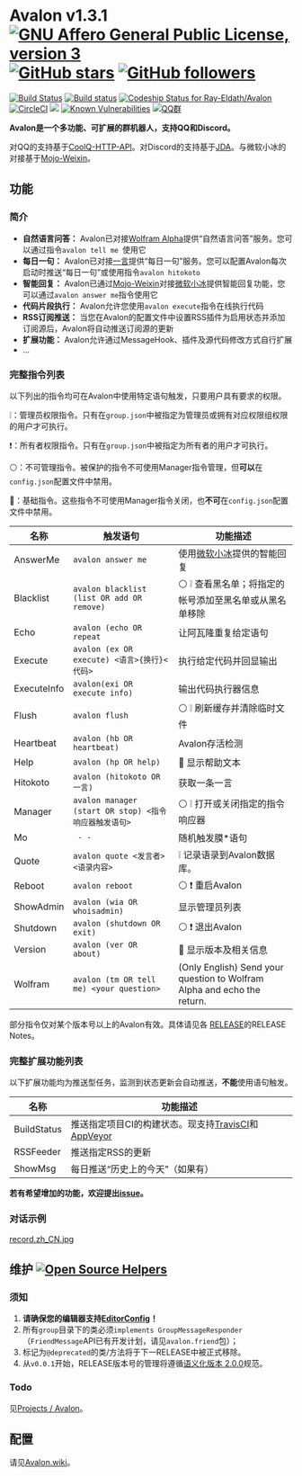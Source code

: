 # Avalon v1.3.1    [![GNU Affero General Public License, version 3](https://www.gnu.org/graphics/agplv3-155x51.png)](https://www.gnu.org/licenses/agpl.html) [![GitHub stars](https://img.shields.io/github/stars/Ray-Eldath/Avalon.svg?style=social&label=Stars)](https://github.com/Ray-Eldath/Avalon/stargazers) [![GitHub followers](https://img.shields.io/github/followers/Ray-Eldath.svg?style=social&label=Follow)](https://github.com/Ray-Eldath)

[![Build Status](https://img.shields.io/travis/Ray-Eldath/Avalon/master.svg?style=flat-square)](https://travis-ci.org/Ray-Eldath/Avalon) [![Build status](https://img.shields.io/appveyor/ci/RayEldath/avalon/master.svg?style=flat-square)](https://ci.appveyor.com/project/RayEldath/avalon/branch/master) [![Codeship Status for Ray-Eldath/Avalon](https://img.shields.io/codeship/28b37980-8a1d-0135-1242-62d9615dc8b0/master.svg?style=flat-square)](https://app.codeship.com/projects/248940) [![CircleCI](https://img.shields.io/circleci/project/github/Ray-Eldath/Avalon/master.svg?style=flat-square)](https://circleci.com/gh/Ray-Eldath/Avalon/tree/master) [![](https://jitpack.io/v/Ray-Eldath/Avalon.svg?style=flat-square)](https://jitpack.io/#Ray-Eldath/Avalon) [![Known Vulnerabilities](https://snyk.io/test/github/ray-eldath/avalon/badge.svg?style=flat-square)](https://snyk.io/test/github/ray-eldath/avalon) [![QQ群](https://img.shields.io/badge/QQ%E7%BE%A4-ProgramLeague-blue.svg?style=flat-square)](https://jq.qq.com/?_wv=1027&k=46GveNI)

**Avalon是一个多功能、可扩展的群机器人，支持QQ和Discord。**

对QQ的支持基于[CoolQ-HTTP-API](https://github.com/richardchien/coolq-http-api)。对Discord的支持基于[JDA](https://github.com/DV8FromTheWorld/JDA/)。与微软小冰的对接基于[Mojo-Weixin](https://github.com/sjdy521/Mojo-Weixin)。

## 功能
### 简介
 - **自然语言问答：** Avalon已对接[Wolfram Alpha](https://www.wolframalpha.com)提供“自然语言问答”服务。您可以通过指令`avalon tell me `使用它
 - **每日一句：** Avalon已对接[一言](http://hitokoto.cn)提供“每日一句”服务。您可以配置Avalon每次启动时推送“每日一句”或使用指令`avalon hitokoto`
 - **智能回复：** Avalon已通过[Mojo-Weixin](https://github.com/sjdy521/Mojo-Weixin)对接[微软小冰](http://www.msxiaoice.com)提供智能回复功能，您可以通过`avalon answer me`指令使用它
 - **代码片段执行：** Avalon允许您使用`avalon execute`指令在线执行代码
 - **RSS订阅推送：** 当您在Avalon的配置文件中设置RSS插件为启用状态并添加订阅源后，Avalon将自动推送订阅源的更新
 - **扩展功能：** Avalon允许通过MessageHook、插件及源代码修改方式自行扩展
 - ...

### 完整指令列表

以下列出的指令均可在Avalon中使用特定语句触发，只要用户具有要求的权限。

:grey_exclamation:：管理员权限指令。只有在`group.json`中被指定为管理员或拥有对应权限组权限的用户才可执行。

:exclamation:：所有者权限指令。只有在`group.json`中被指定为所有者的用户才可执行。

:white_circle:：不可管理指令。被保护的指令不可使用Manager指令管理，但**可以**在`config.json`配置文件中禁用。

:red_circle:：基础指令。这些指令不可使用Manager指令关闭，也**不可**在`config.json`配置文件中禁用。

| 名称        | 触发语句                                              | 功能描述                                                     |
| ----------- | ----------------------------------------------------- | ------------------------------------------------------------ |
| AnswerMe    | `avalon answer me`                                    | 使用[微软小冰](http://www.msxiaoice.com)提供的智能回复       |
| Blacklist   | `avalon blacklist (list OR add OR remove)`            | :white_circle: :grey_exclamation: 查看黑名单；将指定的帐号添加至黑名单或从黑名单移除 |
| Echo        | `avalon (echo OR repeat`                              | 让阿瓦隆重复给定语句                                         |
| Execute     | `avalon (ex OR execute) <语言>{换行}<代码>`           | 执行给定代码并回显输出                                       |
| ExecuteInfo | `avalon(exi OR execute info)`                         | 输出代码执行器信息                                           |
| Flush       | `avalon flush`                                        | :white_circle: :grey_exclamation: 刷新缓存并清除临时文件     |
| Heartbeat | `avalon (hb OR heartbeat)` |Avalon存活检测|
| Help        | `avalon (hp OR help)`                                 | :red_circle: 显示帮助文本                                    |
| Hitokoto    | `avalon (hitokoto OR 一言)`                           | 获取一条一言                                                 |
| Manager     | `avalon manager (start OR stop) <指令响应器触发语句>` | :white_circle: :grey_exclamation: 打开或关闭指定的指令响应器 |
| Mo          | ` - -`                                                | 随机触发膜*语句                                              |
| Quote       | `avalon quote <发言者> <语录内容>`                    | :grey_exclamation: 记录语录到Avalon数据库。                  |
| Reboot      | `avalon reboot`                                       | :white_circle: :exclamation: 重启Avalon                      |
| ShowAdmin   | `avalon (wia OR whoisadmin)`                          | 显示管理员列表                                               |
| Shutdown    | `avalon (shutdown OR exit)`                           | :white_circle: :exclamation: 退出Avalon                      |
| Version     | `avalon (ver OR about)`                               | :red_circle: 显示版本及相关信息                              |
| Wolfram | `avalon (tm OR tell me) <your question>` |(Only English) Send your question to Wolfram Alpha and echo the return.|

部分指令仅对某个版本号以上的Avalon有效。具体请见各 [RELEASE](https://github.com/Ray-Eldath/Avalon/releases)的RELEASE Notes。

### 完整扩展功能列表

以下扩展功能均为推送型任务，监测到状态更新会自动推送，**不能**使用语句触发。

| 名称        | 功能描述                                                     |
| ----------- | ------------------------------------------------------------ |
| BuildStatus | 推送指定项目CI的构建状态。现支持[TravisCI](https://travis-ci.org)和[AppVeyor](https://ci.appveyor.com) |
| RSSFeeder   | 推送指定RSS的更新                                            |
| ShowMsg     | 每日推送“历史上的今天”（如果有）                             |

**若有希望增加的功能，欢迎提出[issue](https://github.com/Ray-Eldath/Avalon/issues)。**

### 对话示例

[record.zh_CN.jpg](https://raw.githubusercontent.com/Ray-Eldath/Avalon/master/img/record.zh_CN.jpg)

## 维护 [![Open Source Helpers](https://www.codetriage.com/ray-eldath/avalon/badges/users.svg?style=flat-square)](https://www.codetriage.com/ray-eldath/avalon)

### 须知

1. **请确保您的编辑器支持[EditorConfig](http://editorconfig.org)！**
2. 所有```group```目录下的类必须```implements GroupMessageResponder```（``FriendMessage``API已有开发计划，请见``avalon.friend``包）；
3. 标记为`@deprecated`的类/方法将于下一RELEASE中被正式移除。
4. 从`v0.0.1`开始，RELEASE版本号的管理将遵循[语义化版本 2.0.0](http://semver.org/lang/zh-CN/)规范。

### Todo

见[Projects / Avalon](https://github.com/Ray-Eldath/Avalon/projects/1)。

## 配置

请见[Avalon.wiki](https://github.com/Ray-Eldath/Avalon/wiki)。